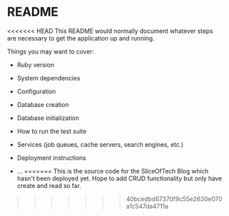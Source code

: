# README

<<<<<<< HEAD
This README would normally document whatever steps are necessary to get the
application up and running.

Things you may want to cover:

* Ruby version

* System dependencies

* Configuration

* Database creation

* Database initialization

* How to run the test suite

* Services (job queues, cache servers, search engines, etc.)

* Deployment instructions

* ...
=======
This is the source code for the SliceOfTech Blog which hasn't been deployed yet.
Hope to add CRUD functionality but only have create and read so far.

>>>>>>> 40bcedbd67370f9c55e2630e070a1c547da4711a
